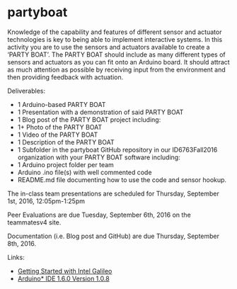 # partyboat

Knowledge of the capability and features of different sensor and actuator technologies is key to being able to implement interactive systems. In this activity you are to use the sensors and actuators available to create a ‘PARTY BOAT’. The PARTY BOAT should include as many different types of sensors and actuators as you can fit onto an Arduino board. It should attract as much attention as possible by receiving input from the environment and then providing feedback with actuation.

Deliverables:
 - 1 Arduino-based PARTY BOAT
 - 1 Presentation with a demonstration of said PARTY BOAT
 -	1 Blog post of the PARTY BOAT project including:
  - 1+ Photo of the PARTY BOAT
  - 1 Video of the PARTY BOAT
  - 1 Description of the PARTY BOAT
 - 1 Subfolder in the partyboat GitHub repository in our ID6763Fall2016 organization with your PARTY BOAT software including:
  - 1 Arduino project folder per team
   - Arduino .ino file(s) with well commented code
   - README.md file documenting how to use the code and sensor hookup.

The in-class team presentations are scheduled for Thursday, September 1st, 2016, 12:05pm-1:25pm

Peer Evaluations are due Tuesday, September 6th, 2016 on the teammatesv4 site.

Documentation (i.e. Blog post and GitHub) are due Thursday, September 8th, 2016.

Links:
 - [Getting Started with Intel Galileo](http://poojabaraskar.com/getting-started-with-intel-galileo/)
 - [Arduino* IDE 1.6.0 Version 1.0.8](http://www.intel.com/content/www/us/en/support/boards-and-kits/intel-galileo-boards/000021501.html)

